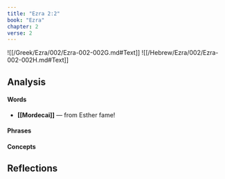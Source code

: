 ```yaml
---
title: "Ezra 2:2"
book: "Ezra"
chapter: 2
verse: 2
---
```

![[/Greek/Ezra/002/Ezra-002-002G.md#Text]]
![[/Hebrew/Ezra/002/Ezra-002-002H.md#Text]]

## Analysis

#### Words
- **[[Mordecai]]** — from Esther fame!

#### Phrases

#### Concepts

## Reflections
